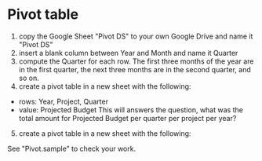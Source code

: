 

# Pivot table
1) copy the Google Sheet "Pivot DS" to your own Google Drive and name it "Pivot DS"
2) insert a blank column between Year and Month and name it Quarter
3) compute the Quarter for each row.  The first three months of the year are in the first quarter, the next three months are in the second quarter, and so on.
4) create a pivot table in a new sheet with the following:
  - rows: Year, Project, Quarter
  - value: Projected Budget
This will answers the question, what was the total amount for Projected Budget per quarter per project per year?
5) create a pivot table in a new sheet with the following:

See "Pivot.sample" to check your work.
